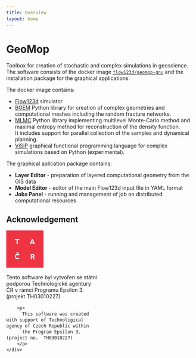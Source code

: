 ```yaml
---
title: Overview
layout: home
---
```


# GeoMop

Toolbox for creation of stochastic and complex simulations in geoscience. 
The software consists of the docker image [`flow123d/geomop-gnu`](https://hub.docker.com/repository/docker/flow123d/geomop-gnu)
and the installation package for the graphical applications.

The docker image contains:

- [Flow123d](https://flow123d.github.io) simulator
- [BGEM](https://pypi.org/project/bgem) Python library for creation of complex geometries and computational meshes including the random fracture networks.
- [MLMC](https://pypi.org/project/mlmc) Python library implementing multilevel Monte-Carlo method and maximal entropy method for reconstruction of the density function.\
  It includes support for parallel collection of the samples and dynamical planning.
- [ViSiP](https://pypi.org/project/visip) graphical functional programming language for complex simulations based on Python (experimental).


The graphical aplication package contains:

 - **Layer Editor** - preparation of layered computational geometry from the GIS data
 - **Model Editor** - editor of the main Flow123d input file in YAML format
 - **Jobs Panel** - running and management of job on distributed computational resources


## Acknowledgement 
<div style="-webkit-column-count: 2; -moz-column-count: 2; column-count: 2; -webkit-column-rule: 1px dotted #e0e0e0; -moz-column-rule: 1px dotted #e0e0e0; column-rule: 1px dotted #e0e0e0;">
    <div style="display: inline-block;">
        <a href=https://www.tacr.cz>
            <img src="assets/logo_TACR_zakl_inv.png" alt="TAČR_logo" width="100"/>
        </a>
    </div>
    <div style="display: inline-block;">
        <p>
          Tento software byl vytvořen se státní podporou Technologické agentury 
          ČR v rámci Programu Epsilon 3. (projekt TH03010227)
        </p>
     
        <p>
          This software was created with support of Technoligical agency of Czech Republic within
          the Program Epsilon 3. (project no.  TH03010227) 
        </p>
    </div>
</div>


